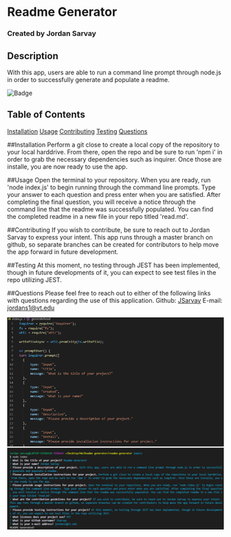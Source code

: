 # Readme Generator
### Created by Jordan Sarvay

## Description
With this app, users are able to run a command line prompt through node.js in order to successfully generate and populate a readme.

![Badge](https://img.shields.io/static/v1?label=License&message=MIT&color=<brightgreen>)

## Table of Contents
[Installation](#installation)
[Usage](#usage)
[Contributing](#contributing)
[Testing](#testing)
[Questions](#questions)
    
<a name="installation"></a>
##Installation
Perform a git close to create a local copy of the repository to your local harddrive. From there, open the repo and be sure to run 'npm i' in order to grab the necessary dependencies such as inquirer. Once those are installe, you are now ready to use the app.
    
<a name="usage"></a>
##Usage
Open the terminal to your repository. When you are ready, run 'node index.js' to begin running through the command line prompts. Type your answer to each question and press enter when you are satisfied. After completing the final question, you will receive a notice through the command line that the readme was successfully populated. You can find the completed readme in a new file in your repo titled 'read.md'.
    
<a name="contributing"></a>
##Contributing
If you wish to contribute, be sure to reach out to Jordan Sarvay to express your intent. This app runs through a master branch on github, so separate branches can be created for contributors to help move the app forward in future development.
    
<a name="testing"></a>
##Testing
At this moment, no testing through JEST has been implemented, though in future developments of it, you can expect to see test files in the repo utilizing JEST.
    
<a name="questions"></a>
##Questions
Please feel free to reach out to either of the following links with questions regarding the use of this application.
Github: [JSarvay](http://github.com/JSarvay/)
E-mail: jordans1@vt.edu

![inquirer](./Assets/inquirer.png)
![command](./Assets/command.png)